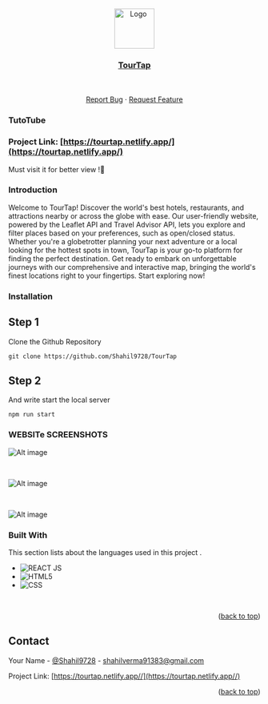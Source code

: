 <!-- Improved compatibility of back to top link: See: https://github.com/Shahil9728/TourTap/ -->
<a name="readme-top"></a>


<!-- PROJECT LOGO -->
<br />
<div align="center">
  <a href="https://github.com/Shahil9728/TourTap">
    <img src="https://github.com/Shahil9728/TourTap/assets/96991517/0581cf9d-93b7-417b-9fce-815d5e9b25b6" alt="Logo" width="80" height="80">
  </a>

  <h3 align="center"><a href="https://tourtap.netlify.app/" target="_blank">TourTap</a></h3>
  <p align="center">
    <br />
    <br />
    <a href="https://github.com/Shahil9728/TourTap/issues">Report Bug</a>
    ·
    <a href="https://github.com/Shahil9728/TourTap/issues">Request Feature</a>
  </p>
</div>

### TutoTube

### Project Link: [https://tourtap.netlify.app/](https://tourtap.netlify.app/)
Must visit it for better view !🥰 

### Introduction

Welcome to TourTap! Discover the world's best hotels, restaurants, and attractions nearby or across the globe with ease. Our user-friendly website, powered by the Leaflet API and Travel Advisor API, lets you explore and filter places based on your preferences, such as open/closed status. Whether you're a globetrotter planning your next adventure or a local looking for the hottest spots in town, TourTap is your go-to platform for finding the perfect destination. Get ready to embark on unforgettable journeys with our comprehensive and interactive map, bringing the world's finest locations right to your fingertips. Start exploring now!

### Installation

## Step 1
Clone the Github Repository
```shell
git clone https://github.com/Shahil9728/TourTap
```

## Step 2
And write start the local server
```shell
npm run start
```


<!-- IMAGES -->
### WEBSITe SCREENSHOTS

![Alt image](https://github.com/Shahil9728/TourTap/assets/96991517/e3c2f87a-4b59-4432-884d-df9d8151acc4)

<br/>

![Alt image](https://github.com/Shahil9728/TourTap/assets/96991517/fc08f938-5b6b-48bf-a392-b2e59d9ae045)

<br/>

![Alt image](https://github.com/Shahil9728/TourTap/assets/96991517/69deeb7c-a91e-4fbd-b0aa-2cdd4b9039c8)


### Built With

This section lists about the languages used in this project .

* ![REACT JS](https://img.shields.io/badge/React-20232A?style=for-the-badge&logo=react&logoColor=61DAFB)
* ![HTML5](https://img.shields.io/badge/html5-%23E34F26.svg?style=for-the-badge&logo=html5&logoColor=white)
* ![CSS](https://img.shields.io/badge/css-%2338B2AC.svg?style=for-the-badge&logo=tailwind-css&logoColor=white)


<br>

<p align="right">(<a href="#readme-top">back to top</a>)</p>

<!-- CONTACT -->
## Contact

Your Name - [@Shahil9728](https://twitter.com/ShahilV27515989) - shahilverma91383@gmail.com

Project Link: [https://tourtap.netlify.app//](https://tourtap.netlify.app//)

<p align="right">(<a href="#readme-top">back to top</a>)</p>
